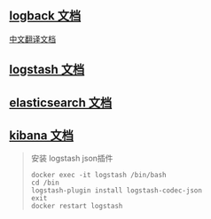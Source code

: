 ## [logback 文档](http://logback.qos.ch/documentation.html) 

[中文翻译文档](https://logbackcn.gitbook.io/logback/)

## [logstash 文档](https://www.elastic.co/guide/en/logstash/7.12/upgrading-logstash.html)
## [elasticsearch 文档](https://www.elastic.co/cn/elasticsearch/)
## [kibana 文档](https://www.elastic.co/cn/kibana/)


> 安装 logstash json插件
> ```shell
> docker exec -it logstash /bin/bash
> cd /bin
> logstash-plugin install logstash-codec-json
> exit
> docker restart logstash
> ```